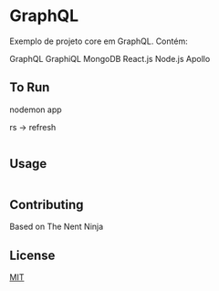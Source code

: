 # GraphQL

Exemplo de projeto core em GraphQL.
Contém:

GraphQL
GraphiQL
MongoDB
React.js
Node.js
Apollo


## To Run

nodemon app

rs -> refresh


```bash

```

## Usage

```

```

## Contributing
Based on The Nent Ninja



## License
[MIT](https://choosealicense.com/licenses/mit/)
